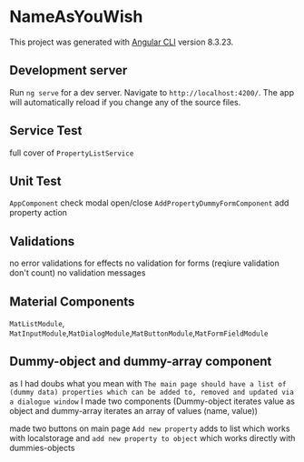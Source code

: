 # NameAsYouWish

This project was generated with [Angular CLI](https://github.com/angular/angular-cli) version 8.3.23.

## Development server

Run `ng serve` for a dev server. Navigate to `http://localhost:4200/`. The app will automatically reload if you change any of the source files.

## Service Test 

 full cover of `PropertyListService`

## Unit Test

`AppComponent` check modal open/close
`AddPropertyDummyFormComponent` add property action

## Validations

no error validations for effects
no validation for forms (reqiure validation don't count)
no validation messages

## Material Components

`MatListModule`, `MatInputModule`,`MatDialogModule`,`MatButtonModule`,`MatFormFieldModule`

## Dummy-object and dummy-array component

as I had doubs what you mean with `The main page should have a list of (dummy data) properties which can be added to, removed and updated via a dialogue window` I made two components (Dummy-object iterates value as object and dummy-array iterates an array of values (name, value))

made two buttons on main page `Add new property` adds to list which works with localstorage and `add new property to object` which works directly with dummies-objects
